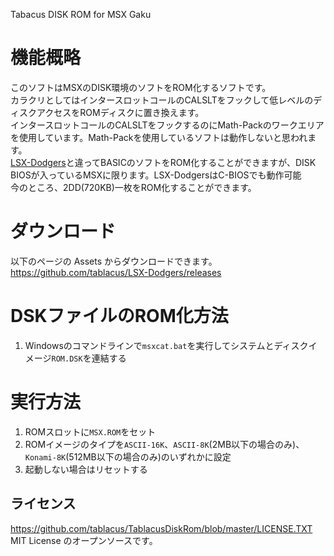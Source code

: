 Tabacus DISK ROM for MSX Gaku

# 機能概略

このソフトはMSXのDISK環境のソフトをROM化するソフトです。  
カラクリとしてはインタースロットコールのCALSLTをフックして低レベルのディスクアクセスをROMディスクに置き換えます。  
インタースロットコールのCALSLTをフックするのにMath-Packのワークエリアを使用しています。Math-Packを使用しているソフトは動作しないと思われます。  
[LSX-Dodgers](https://github.com/tablacus/LSX-Dodgers)と違ってBASICのソフトをROM化することができますが、DISK BIOSが入っているMSXに限ります。LSX-DodgersはC-BIOSでも動作可能  
今のところ、2DD(720KB)一枚をROM化することができます。

# ダウンロード

以下のページの Assets からダウンロードできます。  
https://github.com/tablacus/LSX-Dodgers/releases

# DSKファイルのROM化方法

1. Windowsのコマンドラインで`msxcat.bat`を実行してシステムとディスクイメージ`ROM.DSK`を連結する

# 実行方法

1. ROMスロットに`MSX.ROM`をセット
2. ROMイメージのタイプを`ASCII-16K`、`ASCII-8K`(2MB以下の場合のみ)、`Konami-8K`(512MB以下の場合のみ)のいずれかに設定
3. 起動しない場合はリセットする

## ライセンス  
https://github.com/tablacus/TablacusDiskRom/blob/master/LICENSE.TXT  
MIT License のオープンソースです。  
